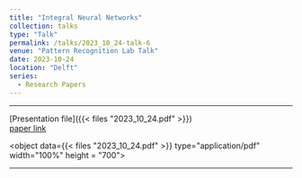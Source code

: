 ```yaml
---
title: "Integral Neural Networks"
collection: talks
type: "Talk"
permalink: /talks/2023_10_24-talk-6
venue: "Pattern Recognition Lab Talk"
date: 2023-10-24
location: "Delft"
series:
  - Research Papers
---
```


---
[Presentation file]({{< files "2023_10_24.pdf" >}})<br />
[paper link](https://openaccess.thecvf.com/content/CVPR2023/papers/Solodskikh_Integral_Neural_Networks_CVPR_2023_paper.pdf)


<object data={{< files "2023_10_24.pdf" >}} type="application/pdf" width="100%" height = "700"> 
</object>

---
